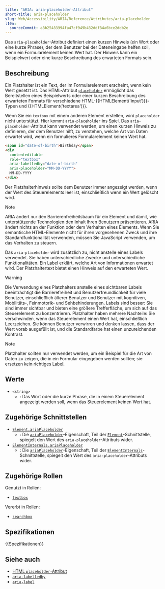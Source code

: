 ```yaml
---
title: "ARIA: aria-placeholder-Attribut"
short-title: aria-placeholder
slug: Web/Accessibility/ARIA/Reference/Attributes/aria-placeholder
l10n:
  sourceCommit: a8b25483994fa47cf949b432ddf34a6bce2ddb2e
---
```


Das `aria-placeholder`-Attribut definiert einen kurzen Hinweis (ein Wort oder eine kurze Phrase), der dem Benutzer bei der Dateneingabe helfen soll, wenn ein Formularelement keinen Wert hat. Der Hinweis kann ein Beispielwert oder eine kurze Beschreibung des erwarteten Formats sein.

## Beschreibung

Ein Platzhalter ist ein Text, der im Formularelement erscheint, wenn kein Wert gesetzt ist. Das HTML-Attribut [`placeholder`](/de/docs/Web/HTML/Reference/Elements/input#placeholder) ermöglicht das Bereitstellen eines Beispielwerts oder einer kurzen Beschreibung des erwarteten Formats für verschiedene HTML-{{HTMLElement('input')}}-Typen und {{HTMLElement('textarea')}}.

Wenn Sie ein `textbox` mit einem anderen Element erstellen, wird `placeholder` nicht unterstützt. Hier kommt `aria-placeholder` ins Spiel. Das `aria-placeholder`-Attribut kann verwendet werden, um einen kurzen Hinweis zu definieren, der dem Benutzer hilft, zu verstehen, welche Art von Daten erwartet wird, wenn ein formulieres Formularelement keinen Wert hat.

```html
<span id="date-of-birth">Birthday</span>
<div
  contenteditable
  role="textbox"
  aria-labelledby="date-of-birth"
  aria-placeholder="MM-DD-YYYY">
  MM-DD-YYYY
</div>
```

Der Platzhalterhinweis sollte dem Benutzer immer angezeigt werden, wenn der Wert des Steuerelements leer ist, einschließlich wenn ein Wert gelöscht wird.

> [!NOTE]
> ARIA ändert nur den Barrierenfreiheitsbaum für ein Element und damit, wie unterstützende Technologien den Inhalt Ihren Benutzern präsentieren. ARIA ändert nichts an der Funktion oder dem Verhalten eines Elements. Wenn Sie semantische HTML-Elemente nicht für ihren vorgesehenen Zweck und ihre Standardfunktionalität verwenden, müssen Sie JavaScript verwenden, um das Verhalten zu steuern.

Das `aria-placeholder` wird zusätzlich zu, nicht anstelle eines Labels verwendet. Sie haben unterschiedliche Zwecke und unterschiedliche Funktionalitäten. Ein Label erklärt, welche Art von Informationen erwartet wird. Der Platzhaltertext bietet einen Hinweis auf den erwarteten Wert.

> [!WARNING]
> Die Verwendung eines Platzhalters anstelle eines sichtbaren Labels beeinträchtigt die Barrierefreiheit und Benutzerfreundlichkeit für viele Benutzer, einschließlich älterer Benutzer und Benutzer mit kognitiven, Mobilitäts-, Feinmotorik- und Sehbehinderungen. Labels sind besser: Sie sind immer sichtbar und bieten eine größere Trefferfläche, um sich auf das Steuerelement zu konzentrieren. Platzhalter haben mehrere Nachteile: Sie verschwinden, wenn das Steuerelement einen Wert hat, einschließlich Leerzeichen. Sie können Benutzer verwirren und denken lassen, dass der Wert vorab ausgefüllt ist, und die Standardfarbe hat einen unzureichenden Kontrast.

> [!NOTE]
> Platzhalter sollten nur verwendet werden, um ein Beispiel für die Art von Daten zu zeigen, die in ein Formular eingegeben werden sollten; sie ersetzen kein richtiges Label.

## Werte

- `<string>`
  - : Das Wort oder die kurze Phrase, die in einem Steuerelement angezeigt werden soll, wenn das Steuerelement keinen Wert hat.

## Zugehörige Schnittstellen

- [`Element.ariaPlaceholder`](/de/docs/Web/API/Element/ariaPlaceholder)
  - : Die [`ariaPlaceholder`](/de/docs/Web/API/Element/ariaPlaceholder)-Eigenschaft, Teil der [`Element`](/de/docs/Web/API/Element)-Schnittstelle, spiegelt den Wert des `aria-placeholder`-Attributs wider.
- [`ElementInternals.ariaPlaceholder`](/de/docs/Web/API/ElementInternals/ariaPlaceholder)
  - : Die [`ariaPlaceholder`](/de/docs/Web/API/ElementInternals/ariaPlaceholder)-Eigenschaft, Teil der [`ElementInternals`](/de/docs/Web/API/ElementInternals)-Schnittstelle, spiegelt den Wert des `aria-placeholder`-Attributs wider.

## Zugehörige Rollen

Genutzt in Rollen:

- [`textbox`](/de/docs/Web/Accessibility/ARIA/Reference/Roles/textbox_role)

Vererbt in Rollen:

- [`searchbox`](/de/docs/Web/Accessibility/ARIA/Reference/Roles/searchbox_role)

## Spezifikationen

{{Spezifikationen}}

## Siehe auch

- [HTML `placeholder`-Attribut](/de/docs/Web/HTML/Reference/Elements/input#placeholder)
- [`aria-labelledby`](/de/docs/Web/Accessibility/ARIA/Reference/Attributes/aria-labelledby)
- [`aria-label`](/de/docs/Web/Accessibility/ARIA/Reference/Attributes/aria-label)
